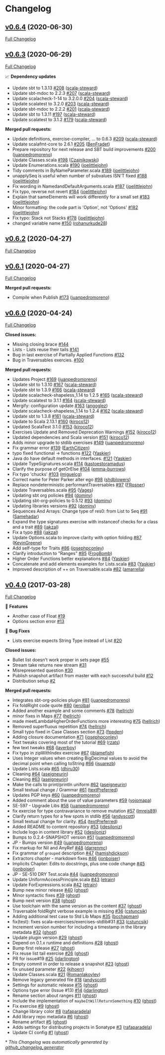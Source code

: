 # Changelog

## [v0.6.4](https://github.com/scala-exercises/exercises-stdlib/tree/v0.6.4) (2020-06-30)

[Full Changelog](https://github.com/scala-exercises/exercises-stdlib/compare/v0.6.3...v0.6.4)

## [v0.6.3](https://github.com/scala-exercises/exercises-stdlib/tree/v0.6.3) (2020-06-29)

[Full Changelog](https://github.com/scala-exercises/exercises-stdlib/compare/v0.6.2...v0.6.3)

📈 **Dependency updates**

- Update sbt to 1.3.13 [\#208](https://github.com/scala-exercises/exercises-stdlib/pull/208) ([scala-steward](https://github.com/scala-steward))
- Update sbt-mdoc to 2.2.3 [\#207](https://github.com/scala-exercises/exercises-stdlib/pull/207) ([scala-steward](https://github.com/scala-steward))
- Update scalacheck-1-14 to 3.2.0.0 [\#204](https://github.com/scala-exercises/exercises-stdlib/pull/204) ([scala-steward](https://github.com/scala-steward))
- Update scalatest to 3.2.0 [\#203](https://github.com/scala-exercises/exercises-stdlib/pull/203) ([scala-steward](https://github.com/scala-steward))
- Update sbt-mdoc to 2.2.2 [\#201](https://github.com/scala-exercises/exercises-stdlib/pull/201) ([scala-steward](https://github.com/scala-steward))
- Update sbt to 1.3.11 [\#197](https://github.com/scala-exercises/exercises-stdlib/pull/197) ([scala-steward](https://github.com/scala-steward))
- Update scalatest to 3.1.2 [\#179](https://github.com/scala-exercises/exercises-stdlib/pull/179) ([scala-steward](https://github.com/scala-steward))

**Merged pull requests:**

- Update definitions, exercise-compiler, ... to 0.6.3 [\#209](https://github.com/scala-exercises/exercises-stdlib/pull/209) ([scala-steward](https://github.com/scala-steward))
- Update scalafmt-core to 2.6.1 [\#205](https://github.com/scala-exercises/exercises-stdlib/pull/205) ([BenFradet](https://github.com/BenFradet))
- Prepare repository for next  release and SBT build improvements [\#200](https://github.com/scala-exercises/exercises-stdlib/pull/200) ([juanpedromoreno](https://github.com/juanpedromoreno))
- Update Classes.scala [\#198](https://github.com/scala-exercises/exercises-stdlib/pull/198) ([Czajnikowski](https://github.com/Czajnikowski))
- Update Enumerations.scala [\#190](https://github.com/scala-exercises/exercises-stdlib/pull/190) ([joelittlejohn](https://github.com/joelittlejohn))
- Tidy comments in ByNameParameter.scala [\#189](https://github.com/scala-exercises/exercises-stdlib/pull/189) ([joelittlejohn](https://github.com/joelittlejohn))
- unapplySeq is useful when number of subvalues ISN'T fixed [\#188](https://github.com/scala-exercises/exercises-stdlib/pull/188) ([joelittlejohn](https://github.com/joelittlejohn))
- Fix wording in NamedandDefaultArguments.scala [\#187](https://github.com/scala-exercises/exercises-stdlib/pull/187) ([joelittlejohn](https://github.com/joelittlejohn))
- Fix typo, reverse not revert [\#184](https://github.com/scala-exercises/exercises-stdlib/pull/184) ([joelittlejohn](https://github.com/joelittlejohn))
- Explain that sameElements will work differently for a small set [\#183](https://github.com/scala-exercises/exercises-stdlib/pull/183) ([joelittlejohn](https://github.com/joelittlejohn))
- Minor formatting: the code part is 'Option', not 'Options' [\#182](https://github.com/scala-exercises/exercises-stdlib/pull/182) ([joelittlejohn](https://github.com/joelittlejohn))
- Fix typo: Stack not Stacks [\#178](https://github.com/scala-exercises/exercises-stdlib/pull/178) ([joelittlejohn](https://github.com/joelittlejohn))
- changed variable name [\#150](https://github.com/scala-exercises/exercises-stdlib/pull/150) ([rohanurkude28](https://github.com/rohanurkude28))

## [v0.6.2](https://github.com/scala-exercises/exercises-stdlib/tree/v0.6.2) (2020-04-27)

[Full Changelog](https://github.com/scala-exercises/exercises-stdlib/compare/v0.6.1...v0.6.2)

## [v0.6.1](https://github.com/scala-exercises/exercises-stdlib/tree/v0.6.1) (2020-04-27)

[Full Changelog](https://github.com/scala-exercises/exercises-stdlib/compare/v0.6.0...v0.6.1)

**Merged pull requests:**

- Compile when Publish [\#173](https://github.com/scala-exercises/exercises-stdlib/pull/173) ([juanpedromoreno](https://github.com/juanpedromoreno))

## [v0.6.0](https://github.com/scala-exercises/exercises-stdlib/tree/v0.6.0) (2020-04-24)

[Full Changelog](https://github.com/scala-exercises/exercises-stdlib/compare/v0.4.0...v0.6.0)

**Closed issues:**

- Missing closing brace [\#144](https://github.com/scala-exercises/exercises-stdlib/issues/144)
- Lists - Lists reuse their tails [\#141](https://github.com/scala-exercises/exercises-stdlib/issues/141)
- Bug in last exercise of Partially Applied Functions [\#132](https://github.com/scala-exercises/exercises-stdlib/issues/132)
- Bug in Traversables exercies. [\#100](https://github.com/scala-exercises/exercises-stdlib/issues/100)

**Merged pull requests:**

- Updates Project [\#169](https://github.com/scala-exercises/exercises-stdlib/pull/169) ([juanpedromoreno](https://github.com/juanpedromoreno))
- Update sbt to 1.3.10 [\#167](https://github.com/scala-exercises/exercises-stdlib/pull/167) ([scala-steward](https://github.com/scala-steward))
- Update sbt to 1.3.9 [\#166](https://github.com/scala-exercises/exercises-stdlib/pull/166) ([scala-steward](https://github.com/scala-steward))
- Update scalacheck-shapeless\_1.14 to 1.2.5 [\#165](https://github.com/scala-exercises/exercises-stdlib/pull/165) ([scala-steward](https://github.com/scala-steward))
- Update scalatest to 3.1.1 [\#164](https://github.com/scala-exercises/exercises-stdlib/pull/164) ([scala-steward](https://github.com/scala-steward))
- Mergify: configuration update [\#163](https://github.com/scala-exercises/exercises-stdlib/pull/163) ([angoglez](https://github.com/angoglez))
- Update scalacheck-shapeless\_1.14 to 1.2.4 [\#162](https://github.com/scala-exercises/exercises-stdlib/pull/162) ([scala-steward](https://github.com/scala-steward))
- Update sbt to 1.3.8 [\#161](https://github.com/scala-exercises/exercises-stdlib/pull/161) ([scala-steward](https://github.com/scala-steward))
- Update to Scala 2.13.1 [\#160](https://github.com/scala-exercises/exercises-stdlib/pull/160) ([kiroco12](https://github.com/kiroco12))
- Updated ScalaTest 3.1.0 [\#153](https://github.com/scala-exercises/exercises-stdlib/pull/153) ([kiroco12](https://github.com/kiroco12))
- Exercises Update and Removed Deprecation Warnings [\#152](https://github.com/scala-exercises/exercises-stdlib/pull/152) ([kiroco12](https://github.com/kiroco12))
- Updated dependencies and Scala version [\#151](https://github.com/scala-exercises/exercises-stdlib/pull/151) ([kiroco12](https://github.com/kiroco12))
- Adds minor upgrade to stdlib exercises [\#149](https://github.com/scala-exercises/exercises-stdlib/pull/149) ([juanpedromoreno](https://github.com/juanpedromoreno))
- Fix grammar error [\#139](https://github.com/scala-exercises/exercises-stdlib/pull/139) ([EarthCitizen](https://github.com/EarthCitizen))
- typo fixed functional -\> functions [\#122](https://github.com/scala-exercises/exercises-stdlib/pull/122) ([Yaskier](https://github.com/Yaskier))
- Java do have default methods in interfaces. [\#121](https://github.com/scala-exercises/exercises-stdlib/pull/121) ([Yaskier](https://github.com/Yaskier))
- Update TypeSignatures.scala [\#114](https://github.com/scala-exercises/exercises-stdlib/pull/114) ([kastoestoramadus](https://github.com/kastoestoramadus))
- Clarify the purpose of getOrElse [\#104](https://github.com/scala-exercises/exercises-stdlib/pull/104) ([emma-burrows](https://github.com/emma-burrows))
- Fix typo 'chucks' [\#103](https://github.com/scala-exercises/exercises-stdlib/pull/103) ([miguelcg](https://github.com/miguelcg))
- Correct name for Peter Parker alter ego [\#98](https://github.com/scala-exercises/exercises-stdlib/pull/98) ([shdblowers](https://github.com/shdblowers))
- Replace nondeterministic performantTraversables [\#97](https://github.com/scala-exercises/exercises-stdlib/pull/97) ([FRosner](https://github.com/FRosner))
- Update Traversables.scala [\#95](https://github.com/scala-exercises/exercises-stdlib/pull/95) ([Vages](https://github.com/Vages))
- Updating sbt org policies [\#94](https://github.com/scala-exercises/exercises-stdlib/pull/94) ([dominv](https://github.com/dominv))
- Updating sbt-org-policies to 0.5.12 [\#93](https://github.com/scala-exercises/exercises-stdlib/pull/93) ([dominv](https://github.com/dominv))
- Updating libraries versions [\#92](https://github.com/scala-exercises/exercises-stdlib/pull/92) ([dominv](https://github.com/dominv))
- Sequences And Arrays: Change type of res0: from List to Seq [\#91](https://github.com/scala-exercises/exercises-stdlib/pull/91) ([Samehadar](https://github.com/Samehadar))
- Expand the type signatures exercise with instanceof checks for a class and a trait [\#89](https://github.com/scala-exercises/exercises-stdlib/pull/89) ([jakzal](https://github.com/jakzal))
- Fix a typo [\#88](https://github.com/scala-exercises/exercises-stdlib/pull/88) ([jakzal](https://github.com/jakzal))
- Update Options.scala to improve clarity with option folding [\#87](https://github.com/scala-exercises/exercises-stdlib/pull/87) ([KevinGreene](https://github.com/KevinGreene))
- Add self-type for Traits [\#86](https://github.com/scala-exercises/exercises-stdlib/pull/86) ([josephpconley](https://github.com/josephpconley))
- Clarify introduction to "Ranges" [\#85](https://github.com/scala-exercises/exercises-stdlib/pull/85) ([FrogBomb](https://github.com/FrogBomb))
- Higher Order Functions better explanations [\#84](https://github.com/scala-exercises/exercises-stdlib/pull/84) ([Yaskier](https://github.com/Yaskier))
- Concatenate and add elements examples for Lists.scala [\#83](https://github.com/scala-exercises/exercises-stdlib/pull/83) ([Yaskier](https://github.com/Yaskier))
- Improved description of ++ on Traversable.scala [\#82](https://github.com/scala-exercises/exercises-stdlib/pull/82) ([amarrella](https://github.com/amarrella))

## [v0.4.0](https://github.com/scala-exercises/exercises-stdlib/tree/v0.4.0) (2017-03-28)

[Full Changelog](https://github.com/scala-exercises/exercises-stdlib/compare/0945869afc6936fc033b60d3f0ae190a13b72f03...v0.4.0)

🚀 **Features**

- Another case of Float [\#19](https://github.com/scala-exercises/exercises-stdlib/issues/19)
- Options section error [\#13](https://github.com/scala-exercises/exercises-stdlib/issues/13)

🐛 **Bug Fixes**

- Lists exercise expects String Type instead of List [\#20](https://github.com/scala-exercises/exercises-stdlib/issues/20)

**Closed issues:**

- Bullet list doesn't work proper in sets page [\#55](https://github.com/scala-exercises/exercises-stdlib/issues/55)
- Stream take returns new stream [\#31](https://github.com/scala-exercises/exercises-stdlib/issues/31)
- Misrepresented question [\#30](https://github.com/scala-exercises/exercises-stdlib/issues/30)
- Publish snapshot artifact from master with each successful build [\#12](https://github.com/scala-exercises/exercises-stdlib/issues/12)
- Distribution setup [\#2](https://github.com/scala-exercises/exercises-stdlib/issues/2)

**Merged pull requests:**

- Integrates sbt-org-policies plugin [\#81](https://github.com/scala-exercises/exercises-stdlib/pull/81) ([juanpedromoreno](https://github.com/juanpedromoreno))
- Fix foldRight code quote [\#80](https://github.com/scala-exercises/exercises-stdlib/pull/80) ([jerolba](https://github.com/jerolba))
- Added another example and some comments [\#78](https://github.com/scala-exercises/exercises-stdlib/pull/78) ([hellrich](https://github.com/hellrich))
- minor fixes in Maps [\#77](https://github.com/scala-exercises/exercises-stdlib/pull/77) ([hellrich](https://github.com/hellrich))
- made meetLambdaHigherOrderFunctions more interesting [\#75](https://github.com/scala-exercises/exercises-stdlib/pull/75) ([hellrich](https://github.com/hellrich))
- Removed superfluous repetition [\#74](https://github.com/scala-exercises/exercises-stdlib/pull/74) ([hellrich](https://github.com/hellrich))
- Small typo fixed in Case Classes section [\#73](https://github.com/scala-exercises/exercises-stdlib/pull/73) ([fppden](https://github.com/fppden))
- Adding closure documentation [\#71](https://github.com/scala-exercises/exercises-stdlib/pull/71) ([josephpconley](https://github.com/josephpconley))
- Text tweaks covering most of the tutorial [\#69](https://github.com/scala-exercises/exercises-stdlib/pull/69) ([rzats](https://github.com/rzats))
- few text tweaks [\#68](https://github.com/scala-exercises/exercises-stdlib/pull/68) ([laverboy](https://github.com/laverboy))
- Fix typo in zipWithIndex exercise [\#67](https://github.com/scala-exercises/exercises-stdlib/pull/67) ([iblamefish](https://github.com/iblamefish))
- Uses Integer values when creating BigDecimal values to avoid the decimal point when calling toString [\#66](https://github.com/scala-exercises/exercises-stdlib/pull/66) ([jsuarezb](https://github.com/jsuarezb))
- Update Lists.scala [\#65](https://github.com/scala-exercises/exercises-stdlib/pull/65) ([dhiru30](https://github.com/dhiru30))
- Cleaning [\#64](https://github.com/scala-exercises/exercises-stdlib/pull/64) ([aseigneurin](https://github.com/aseigneurin))
- Cleaning [\#63](https://github.com/scala-exercises/exercises-stdlib/pull/63) ([aseigneurin](https://github.com/aseigneurin))
- Make the calls to print/println uniform [\#62](https://github.com/scala-exercises/exercises-stdlib/pull/62) ([aseigneurin](https://github.com/aseigneurin))
- Small textual change / Grammar [\#61](https://github.com/scala-exercises/exercises-stdlib/pull/61) ([textPreferred](https://github.com/textPreferred))
- Updates PGP keys [\#60](https://github.com/scala-exercises/exercises-stdlib/pull/60) ([juanpedromoreno](https://github.com/juanpedromoreno))
- Added comment about the use of value parameters [\#59](https://github.com/scala-exercises/exercises-stdlib/pull/59) ([yojomapa](https://github.com/yojomapa))
- SE-597 - Upgrade Libs [\#58](https://github.com/scala-exercises/exercises-stdlib/pull/58) ([juanpedromoreno](https://github.com/juanpedromoreno))
- fix exercise for type contravariance to remove mutation [\#57](https://github.com/scala-exercises/exercises-stdlib/pull/57) ([lmreis89](https://github.com/lmreis89))
- Clarify return types for a few spots in stdlib [\#56](https://github.com/scala-exercises/exercises-stdlib/pull/56) ([andyscott](https://github.com/andyscott))
- Small textual change for clarity. [\#54](https://github.com/scala-exercises/exercises-stdlib/pull/54) ([textPreferred](https://github.com/textPreferred))
- Added README to content repository [\#53](https://github.com/scala-exercises/exercises-stdlib/pull/53) ([jdesiloniz](https://github.com/jdesiloniz))
- Include logo in content library [\#52](https://github.com/scala-exercises/exercises-stdlib/pull/52) ([jdesiloniz](https://github.com/jdesiloniz))
- Bumps to 0.2.4-SNAPSHOT version [\#51](https://github.com/scala-exercises/exercises-stdlib/pull/51) ([juanpedromoreno](https://github.com/juanpedromoreno))
- JP - Bumps version [\#49](https://github.com/scala-exercises/exercises-stdlib/pull/49) ([juanpedromoreno](https://github.com/juanpedromoreno))
- Fix markup for Nil and AnyRef [\#48](https://github.com/scala-exercises/exercises-stdlib/pull/48) ([darrenmc](https://github.com/darrenmc))
- Fix grammar of `grouped` description [\#47](https://github.com/scala-exercises/exercises-stdlib/pull/47) ([hamishdickson](https://github.com/hamishdickson))
- Extractors chapter - markdown fixes [\#46](https://github.com/scala-exercises/exercises-stdlib/pull/46) ([jonboiser](https://github.com/jonboiser))
- Implicits Chapter: Edits to docstrings, plus one code change [\#45](https://github.com/scala-exercises/exercises-stdlib/pull/45) ([jonboiser](https://github.com/jonboiser))
- JP - SE-510 DRY Test.scala [\#44](https://github.com/scala-exercises/exercises-stdlib/pull/44) ([juanpedromoreno](https://github.com/juanpedromoreno))
- Update UniformAccessPrinciple.scala [\#43](https://github.com/scala-exercises/exercises-stdlib/pull/43) ([etrain](https://github.com/etrain))
- Update ForExpressions.scala [\#42](https://github.com/scala-exercises/exercises-stdlib/pull/42) ([etrain](https://github.com/etrain))
- Bump new minor release [\#40](https://github.com/scala-exercises/exercises-stdlib/pull/40) ([ghost](https://github.com/ghost))
- Minor syntactic fixes [\#39](https://github.com/scala-exercises/exercises-stdlib/pull/39) ([ghost](https://github.com/ghost))
- Bump next version [\#38](https://github.com/scala-exercises/exercises-stdlib/pull/38) ([ghost](https://github.com/ghost))
- Use toolchain with the same version as the content [\#37](https://github.com/scala-exercises/exercises-stdlib/pull/37) ([ghost](https://github.com/ghost))
- Traversable foldRight verbose example is missing [\#36](https://github.com/scala-exercises/exercises-stdlib/pull/36) ([cstuncsik](https://github.com/cstuncsik))
- Adding additional test case to Std Lib Maps [\#35](https://github.com/scala-exercises/exercises-stdlib/pull/35) ([bcchapman](https://github.com/bcchapman))
- fix\(test\): fixes scala-exercises/exercises-stdlib\#31 [\#33](https://github.com/scala-exercises/exercises-stdlib/pull/33) ([cstuncsik](https://github.com/cstuncsik))
- Increment version number for including a timestamp in the library metadata [\#32](https://github.com/scala-exercises/exercises-stdlib/pull/32) ([ghost](https://github.com/ghost))
- Update plugin version [\#29](https://github.com/scala-exercises/exercises-stdlib/pull/29) ([ghost](https://github.com/ghost))
- Depend on 0.1.x runtime and definitions [\#28](https://github.com/scala-exercises/exercises-stdlib/pull/28) ([ghost](https://github.com/ghost))
- Bump first release [\#27](https://github.com/scala-exercises/exercises-stdlib/pull/27) ([ghost](https://github.com/ghost))
- Fix reuse list tail exercise [\#26](https://github.com/scala-exercises/exercises-stdlib/pull/26) ([ghost](https://github.com/ghost))
- PR for issue\#19 [\#25](https://github.com/scala-exercises/exercises-stdlib/pull/25) ([idarlington](https://github.com/idarlington))
- Empty commit in order to release a snapshot [\#23](https://github.com/scala-exercises/exercises-stdlib/pull/23) ([ghost](https://github.com/ghost))
- fix unused parameter [\#22](https://github.com/scala-exercises/exercises-stdlib/pull/22) ([kjhoerr](https://github.com/kjhoerr))
- Update Classes.scala [\#21](https://github.com/scala-exercises/exercises-stdlib/pull/21) ([RomanIakovlev](https://github.com/RomanIakovlev))
- Remove legacy generated file [\#18](https://github.com/scala-exercises/exercises-stdlib/pull/18) ([andyscott](https://github.com/andyscott))
- Settings for automatic release [\#15](https://github.com/scala-exercises/exercises-stdlib/pull/15) ([ghost](https://github.com/ghost))
- Options type error \(Issue \#13\) [\#14](https://github.com/scala-exercises/exercises-stdlib/pull/14) ([idarlington](https://github.com/idarlington))
- Rename section about ranges [\#11](https://github.com/scala-exercises/exercises-stdlib/pull/11) ([ghost](https://github.com/ghost))
- Include the implementation of `maybeItWillReturnSomething` [\#10](https://github.com/scala-exercises/exercises-stdlib/pull/10) ([ghost](https://github.com/ghost))
- Fix exercise [\#9](https://github.com/scala-exercises/exercises-stdlib/pull/9) ([ghost](https://github.com/ghost))
- Change library color [\#8](https://github.com/scala-exercises/exercises-stdlib/pull/8) ([rafaparadela](https://github.com/rafaparadela))
- Add library repo metadata [\#6](https://github.com/scala-exercises/exercises-stdlib/pull/6) ([ghost](https://github.com/ghost))
- Rename artifact [\#5](https://github.com/scala-exercises/exercises-stdlib/pull/5) ([ghost](https://github.com/ghost))
- Adds settings for distributing projects in Sonatype [\#3](https://github.com/scala-exercises/exercises-stdlib/pull/3) ([rafaparadela](https://github.com/rafaparadela))
- Update CI config [\#1](https://github.com/scala-exercises/exercises-stdlib/pull/1) ([ghost](https://github.com/ghost))



\* *This Changelog was automatically generated by [github_changelog_generator](https://github.com/github-changelog-generator/github-changelog-generator)*
